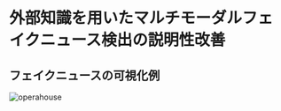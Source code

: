 # 外部知識を用いたマルチモーダルフェイクニュース検出の説明性改善

## フェイクニュースの可視化例
![operahouse](https://user-images.githubusercontent.com/62968285/234152107-cb9bef6a-1081-4d68-bb8f-8bfa575a2b27.png)
